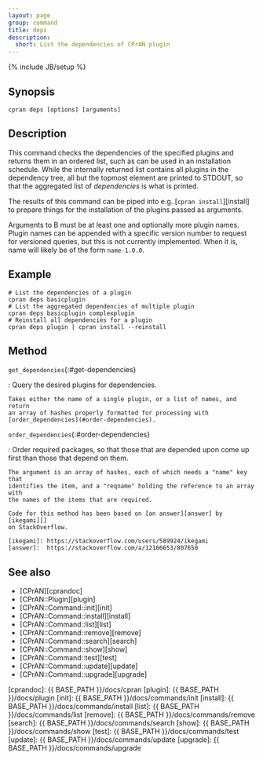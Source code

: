 ```yaml
---
layout: page
group: command
title: deps
description:
  short: List the dependencies of CPrAN plugin
---
```

{% include JB/setup %}

## Synopsis

    cpran deps [options] [arguments]

## Description

This command checks the dependencies of the specified plugins and returns them
in an ordered list, such as can be used in an installation schedule. While
the internally returned list contains all plugins in the dependency tree,
all but the topmost element are printed to STDOUT, so that the aggregated
list of _dependencies_ is what is printed.

The results of this command can be piped into e.g. [`cpran install`][install]
to prepare things for the installation of the plugins passed as arguments.

Arguments to B<deps> must be at least one and optionally more plugin names.
Plugin names can be appended with a specific version number to request for
versioned queries, but this is not currently implemented. When it is, name
will likely be of the form `name-1.0.0`.

## Example

    # List the dependencies of a plugin
    cpran deps basicplugin
    # List the aggregated dependencies of multiple plugin
    cpran deps basicplugin complexplugin
    # Reinstall all dependencies for a plugin
    cpran deps plugin | cpran install --reinstall

## Method

<span>`get_dependencies`</span>{:#get-dependencies}

  : Query the desired plugins for dependencies.

    Takes either the name of a single plugin, or a list of names, and return
    an array of hashes properly formatted for processing with
    [order_dependencies](#order-dependencies).

<span>`order_dependencies`</span>{:#order-dependencies}

  : Order required packages, so that those that are depended upon come up first
    than those that depend on them.

    The argument is an array of hashes, each of which needs a "name" key that
    identifies the item, and a "reqname" holding the reference to an array with
    the names of the items that are required.

    Code for this method has been based on [an answer][answer] by [ikegami][]
    on StackOverflow.

    [ikegami]: https://stackoverflow.com/users/589924/ikegami
    [answer]:  https://stackoverflow.com/a/12166653/807650

## See also

* [CPrAN][cprandoc]
* [CPrAN::Plugin][plugin]
* [CPrAN::Command::init][init]
* [CPrAN::Command::install][install]
* [CPrAN::Command::list][list]
* [CPrAN::Command::remove][remove]
* [CPrAN::Command::search][search]
* [CPrAN::Command::show][show]
* [CPrAN::Command::test][test]
* [CPrAN::Command::update][update]
* [CPrAN::Command::upgrade][upgrade]

[cprandoc]: {{ BASE_PATH }}/docs/cpran
[plugin]:   {{ BASE_PATH }}/docs/plugin
[init]:     {{ BASE_PATH }}/docs/commands/init
[install]:  {{ BASE_PATH }}/docs/commands/install
[list]:     {{ BASE_PATH }}/docs/commands/list
[remove]:   {{ BASE_PATH }}/docs/commands/remove
[search]:   {{ BASE_PATH }}/docs/commands/search
[show]:     {{ BASE_PATH }}/docs/commands/show
[test]:     {{ BASE_PATH }}/docs/commands/test
[update]:   {{ BASE_PATH }}/docs/commands/update
[upgrade]:  {{ BASE_PATH }}/docs/commands/upgrade
